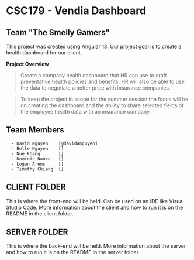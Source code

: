 # CSC179 - Vendia Dashboard
## Team "The Smelly Gamers"

This project was created using Angular 13. Our project goal is to create a health dashboard for our client.

**Project Overview**
> Create a company health dashboard that HR can use to craft preventative health policies and 
benefits. HR will also be able to use the data to negotiate a better price with insurance 
companies.

> To keep the project in scope for the summer session the focus will be on creating the dashboard 
and the ability to share selected fields of the employee health data with an insurance company.

## Team Members
      - David Nguyen    [@davidanguyen]
      - Belle Nguyen    []
      - Nue Khang       []
      - Dominic Nance   []
      - Logan Arens     []
      - Timothy Chiang  []

## CLIENT FOLDER
This is where the front-end will be held. Can be used on an IDE like Visual Studio Code. More information about the client and how to run it is on the README in the client folder.

## SERVER FOLDER
This is where the back-end will be held. More information about the server and how to run it is on the README in the server folder.

